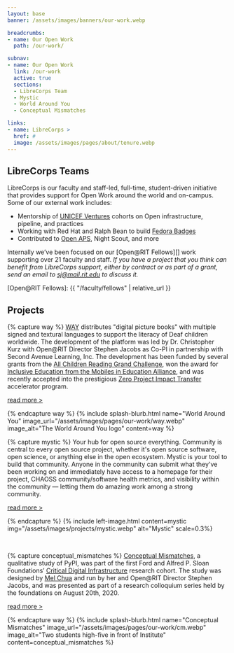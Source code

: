 ```yaml
---
layout: base
banner: /assets/images/banners/our-work.webp

breadcrumbs:
- name: Our Open Work
  path: /our-work/

subnav:
- name: Our Open Work
  link: /our-work
  active: true
  sections:
  - LibreCorps Team
  - Mystic
  - World Around You
  - Conceptual Mismatches

links:
- name: LibreCorps >
  href: #
  image: /assets/images/pages/about/tenure.webp
---
```


## LibreCorps Teams

LibreCorps is our faculty and staff-led, full-time, student-driven initiative that provides support for Open Work around the world and on-campus. Some of our external work includes:

- Mentorship of [UNICEF Ventures][] cohorts on Open infrastructure, pipeline, and practices
- Working with Red Hat and Ralph Bean to build [Fedora Badges][]
- Contributed to [Open APS][], Night Scout, and more

Internally we’ve been focused on our [Open@RIT Fellows][] work supporting over 21 faculty and staff.
*If you have a project that you think can benefit from LibreCorps support, either by contract or as part of a grant, send an email to sj@mail.rit.edu to discuss it.*

[UNICEF Ventures]: https://www.unicef.org/innovation/stories
[Fedora Badges]: https://badges.fedoraproject.org/about
[Open APS]: https://openaps.org/
[Open@RIT Fellows]: {{ "/faculty/fellows" | relative_url }}

## Projects

{% capture way %}
[WAY][] distributes "digital picture books" with multiple signed and textural languages to support the literacy of Deaf children worldwide. The development of the platform was led by Dr. Christopher Kurz with Open@RIT Director Stephen Jacobs as Co-PI in partnership with Second Avenue Learning, Inc. The development has been funded by several grants from the [All Children Reading Grand Challenge][], won the award for [Inclusive Education from the Mobiles in Education Alliance][], and was recently accepted into the prestigious [Zero Project Impact Transfer][] accelerator program.

[read more >](https://deafworldaroundyou.org/Stories)

[WAY]: https://deafworldaroundyou.org/Stories
[All Children Reading Grand Challenge]: https://allchildrenreading.org/
[Inclusive Education from the Mobiles in Education Alliance]: https://meducationalliance.org/10th-anniversary-award-show/
[Zero Project Impact Transfer]: https://zeroproject.org/zero-project-impact-transfer/
{% endcapture way %}
{% include splash-blurb.html name="World Around You" image_url="/assets/images/pages/our-work/way.webp" image_alt="The World Around You logo" content=way %}

{% capture mystic %}
<a id="mystic"></a> <!-- Anchor --> Your hub for open source everything.  Community is central to every open source project, whether it's open source software, open science, or anything else in the open ecosystem.  Mystic is your tool to build that community.  Anyone in the community can submit what they've been working on and immediately have access to a homepage for their project, CHAOSS community/software health metrics, and visibility within the community — letting them do amazing work among a strong community.

[read more >](https://opensource.ieee.org/rit/mystic)
<!--- TODO: Get a better link here -->
{% endcapture %}
{% include left-image.html content=mystic img="/assets/images/projects/mystic.webp" alt="Mystic" scale=0.3%}

<br/>

{% capture conceptual_mismatches %}
[Conceptual Mismatches][], a qualitative study of PyPI, was part of the first Ford and Alfred P. Sloan Foundations’ [Critical Digital Infrastructure][] research cohort. The study was designed by [Mel Chua][] and run by her and Open@RIT Director Stephen Jacobs, and was presented as part of a research colloquium series held by the foundations on August 20th, 2020.

[read more >](https://www.fordfoundation.org/media/5811/rit-ford-sloan-one-pager-final.pdf)

[Conceptual Mismatches]: https://www.fordfoundation.org/media/5811/rit-ford-sloan-one-pager-final.pdf
[Critical Digital Infrastructure]: https://www.fordfoundation.org/campaigns/critical-digital-infrastructure-research/
[Mel Chua]: http://melchua.com/
{% endcapture way %}
{% include splash-blurb.html name="Conceptual Mismatches" image_url="/assets/images/pages/our-work/cm.webp" image_alt="Two students high-five in front of Institute" content=conceptual_mismatches %}
